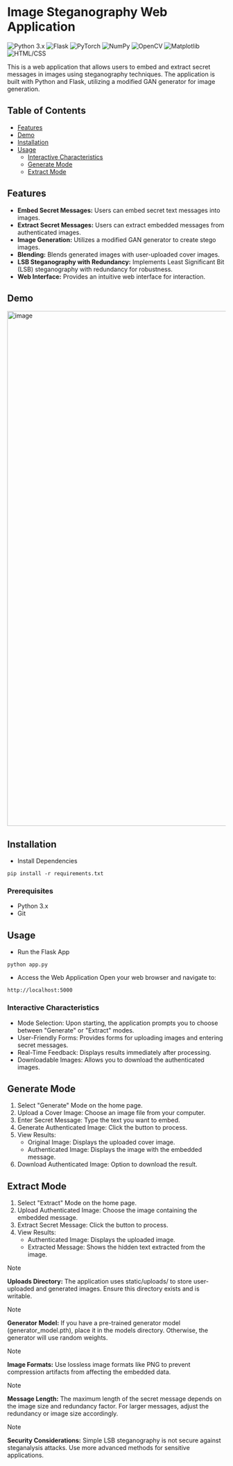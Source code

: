 # Image Steganography Web Application

![Python 3.x](https://img.shields.io/badge/Python-3.x-blue)
![Flask](https://img.shields.io/badge/Flask-2.0.1-green)
![PyTorch](https://img.shields.io/badge/PyTorch-1.8.1-orange)
![NumPy](https://img.shields.io/badge/NumPy-1.21.0-blue)
![OpenCV](https://img.shields.io/badge/OpenCV-4.5.3-brightgreen)
![Matplotlib](https://img.shields.io/badge/Matplotlib-3.4.2-red)
![HTML/CSS](https://img.shields.io/badge/HTML%2FCSS-E34F26-blue)

This is a web application that allows users to embed and extract secret messages in images using steganography techniques. The application is built with Python and Flask, utilizing a modified GAN generator for image generation.

## Table of Contents

- [Features](README.md#features)
- [Demo](#demo)
- [Installation](installation)
- [Usage](#usage)
  - [Interactive Characteristics](#interactive-characteristics)   
  - [Generate Mode](#generate-mode)
  - [Extract Mode](#extract-mode)

## Features

- **Embed Secret Messages:** Users can embed secret text messages into images.
- **Extract Secret Messages:** Users can extract embedded messages from authenticated images.
- **Image Generation:** Utilizes a modified GAN generator to create stego images.
- **Blending:** Blends generated images with user-uploaded cover images.
- **LSB Steganography with Redundancy:** Implements Least Significant Bit (LSB) steganography with redundancy for robustness.
- **Web Interface:** Provides an intuitive web interface for interaction.

## Demo

<img width="1188" alt="image" src="https://github.com/user-attachments/assets/a9d3f7f6-04d9-47db-98b2-5ce44804f696">


## Installation

- Install Dependencies
```
pip install -r requirements.txt
```

### Prerequisites

- Python 3.x
- Git

## Usage

- Run the Flask App
```
python app.py
```

- Access the Web Application
Open your web browser and navigate to:
```
http://localhost:5000
```
### Interactive Characteristics

- Mode Selection: Upon starting, the application prompts you to choose between "Generate" or "Extract" modes.
- User-Friendly Forms: Provides forms for uploading images and entering secret messages.
- Real-Time Feedback: Displays results immediately after processing.
- Downloadable Images: Allows you to download the authenticated images.

## Generate Mode

1. Select "Generate" Mode on the home page.
2. Upload a Cover Image: Choose an image file from your computer.
3. Enter Secret Message: Type the text you want to embed.
4. Generate Authenticated Image: Click the button to process.
5. View Results:
    - Original Image: Displays the uploaded cover image.
    - Authenticated Image: Displays the image with the embedded message.
6. Download Authenticated Image: Option to download the result.

## Extract Mode

1. Select "Extract" Mode on the home page.
2. Upload Authenticated Image: Choose the image containing the embedded message.
3. Extract Secret Message: Click the button to process.
4. View Results:
    - Authenticated Image: Displays the uploaded image.
    - Extracted Message: Shows the hidden text extracted from the image.

>[!Note]
>**Uploads Directory:** The application uses static/uploads/ to store user-uploaded and generated images. Ensure this directory exists and is writable.

>[!Note]
>**Generator Model:** If you have a pre-trained generator model (generator_model.pth), place it in the models directory. Otherwise, the generator will use random weights.

>[!Note]
>**Image Formats:** Use lossless image formats like PNG to prevent compression artifacts from affecting the embedded data.

>[!Note]
>**Message Length:** The maximum length of the secret message depends on the image size and redundancy factor. For larger messages, adjust the redundancy or image size accordingly.

>[!Note]
>**Security Considerations:** Simple LSB steganography is not secure against steganalysis attacks. Use more advanced methods for sensitive applications.
